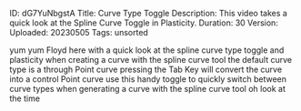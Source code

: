 ID: dG7YuNbgstA
Title: Curve Type Toggle
Description: This video takes a quick look at the Spline Curve Toggle in Plasticity.
Duration: 30
Version: 
Uploaded: 20230505
Tags: unsorted

yum yum
Floyd here with a quick look at the
spline curve type toggle and plasticity
when creating a curve with the spline
curve tool the default curve type is a
through Point curve pressing the Tab Key
will convert the curve into a control
Point curve use this handy toggle to
quickly switch between curve types when
generating a curve with the spline curve
tool oh look at the time

